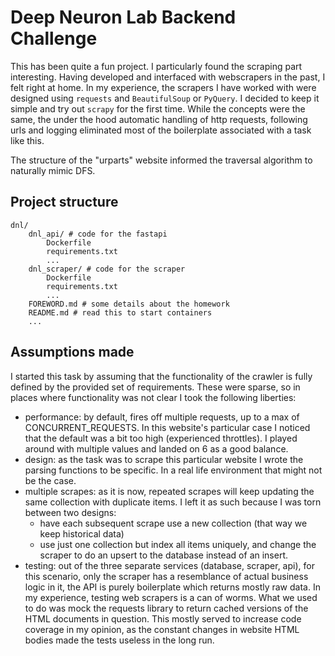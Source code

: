 # Deep Neuron Lab Backend Challenge

This has been quite a fun project. I particularly found the scraping part interesting. Having
developed and interfaced with webscrapers in the past, I felt right at home. In my experience, the
scrapers I have worked with were designed using `requests` and `BeautifulSoup` or `PyQuery`. I
decided to keep it simple and try out `scrapy` for the first time. While the concepts
were the same, the under the hood automatic handling of http requests, following urls and logging
eliminated most of the boilerplate associated with a task like this.

The structure of the "urparts" website informed the traversal algorithm to naturally mimic DFS.

## Project structure

```
dnl/
    dnl_api/ # code for the fastapi
        Dockerfile
        requirements.txt
        ...
    dnl_scraper/ # code for the scraper
        Dockerfile
        requirements.txt
        ...
    FOREWORD.md # some details about the homework
    README.md # read this to start containers
    ...
```

## Assumptions made

I started this task by assuming that the functionality of the crawler is fully defined by the provided
set of requirements. These were sparse, so in places where functionality was not clear I took the
following liberties:

- performance: by default, fires off multiple requests, up to a max of CONCURRENT_REQUESTS. In this 
website's particular case I noticed that the default was a bit too high (experienced throttles).
I played around with multiple values and landed on 6 as a good balance.
- design: as the task was to scrape this particular website I wrote the parsing functions to be
specific. In a real life environment that might not be the case.
- multiple scrapes: as it is now, repeated scrapes will keep updating the same collection with
duplicate items. I left it as such because I was torn between two designs:
  - have each subsequent scrape use a new collection (that way we keep historical data)
  - use just one collection but index all items uniquely, and change the scraper to do an upsert to
the database instead of an insert.
- testing: out of the three separate services (database, scraper, api), for this scenario, only the
scraper has a resemblance of actual business logic in it, the API is purely boilerplate which
returns mostly raw data. In my experience, testing web scrapers is a can of worms. What we used
to do was mock the requests library to return cached versions of the HTML documents in question.
This mostly served to increase code coverage in my opinion, as the constant changes in website 
HTML bodies made the tests useless in the long run.
